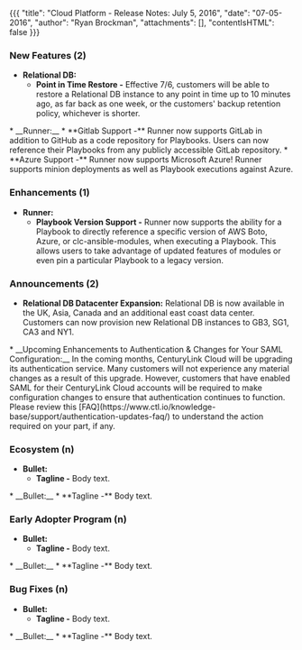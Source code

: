 {{{
"title": "Cloud Platform - Release Notes: July 5, 2016",
"date": "07-05-2016",
"author": "Ryan Brockman",
"attachments": [],
"contentIsHTML": false
}}}


### New Features (2)
* __Relational DB:__
	* **Point in Time Restore -** Effective 7/6, customers will be able to restore a Relational DB instance to any point in time up to 10 minutes ago, as far back as one week, or the customers' backup retention policy, whichever is shorter.  
<p>
* __Runner:__
	* **Gitlab Support -** Runner now supports GitLab in addition to GitHub as a code repository for Playbooks. Users can now reference their Playbooks from any publicly accessible GitLab repository.
	* **Azure Support -** Runner now supports Microsoft Azure! Runner supports minion deployments as well as Playbook executions against Azure.


### Enhancements (1)
* __Runner:__
	* **Playbook Version Support -** Runner now supports the ability for a Playbook to directly reference a specific version of AWS Boto, Azure, or clc-ansible-modules, when executing a Playbook. This allows users to take advantage of updated features of modules or even pin a particular Playbook to a legacy version.


### Announcements (2)
* __Relational DB Datacenter Expansion:__  Relational DB is now available in the UK, Asia, Canada and an additional east coast data center.  Customers can now provision new Relational DB instances to GB3, SG1, CA3 and NY1.
<p>
* __Upcoming Enhancements to Authentication & Changes for Your SAML Configuration:__ In the coming months, CenturyLink Cloud will be upgrading its authentication service. Many customers will not experience any material changes as a result of this upgrade. However, customers that have enabled SAML for their CenturyLink Cloud accounts will be required to make configuration changes to ensure that authentication continues to function.  Please review this [FAQ](https://www.ctl.io/knowledge-base/support/authentication-updates-faq/)  to understand the action required on your part, if any.

### Ecosystem (n)
* __Bullet:__
	* **Tagline -** Body text.  
<p>
* __Bullet:__
	* **Tagline -** Body text.
	
### Early Adopter Program (n)
* __Bullet:__
	* **Tagline -** Body text.  
<p>
* __Bullet:__
	* **Tagline -** Body text.
	
### Bug Fixes (n)
* __Bullet:__
	* **Tagline -** Body text.  
<p>
* __Bullet:__
	* **Tagline -** Body text.